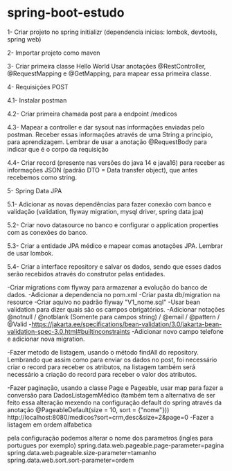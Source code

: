 # spring-boot-estudo

1- Criar projeto no spring initializr (dependencia inicias: lombok, devtools, spring web)

2- Importar projeto como maven

3- Criar primeira classe Hello World
   Usar anotações @RestController, @RequestMapping e @GetMapping, para mapear essa primeira classe.

4- Requisições POST

   4.1- Instalar postman
   
   4.2- Criar primeira chamada post para a endpoint /medicos
   
   4.3- Mapear a controller e dar sysout nas informações enviadas pelo postman. Receber essas informações através de uma String a principio, para aprendizagem. Lembrar de usar a anotação @RequestBody para indicar que é o corpo da requisição
   
   4.4- Criar record (presente nas versões do java 14 e java16) para receber as informações JSON (padrão DTO = Data transfer object), que antes recebemos como string.

5- Spring Data JPA

   5.1- Adicionar as novas dependências para fazer conexão com banco e validação (validation, flyway migration, mysql driver, spring data jpa)
   
   5.2- Criar novo datasource no banco e configurar o application properties com as conexões do banco.
   
   5.3- Criar a entidade JPA médico e mapear comas anotações JPA. Lembrar de usar lombok.
   
   5.4- Criar a interface repository e salvar os dados, sendo que esses dados serão recebidos através do construtor pelas entidades.
   
-Criar migrations com flyway para armazenar a evolução do banco de dados.
    -Adicionar a dependencia no pom.xml
    -Criar pasta db/migration na resource
    -Criar aquivo no padrão flyway "V1_nome.sql"
-Usar bean validation para dizer quais são os campos obrigatórios.
    -Adicionar notações @notnull / @notblank (Somente para campos string) / @email / @pattern / @Valid
    -https://jakarta.ee/specifications/bean-validation/3.0/jakarta-bean-validation-spec-3.0.html#builtinconstraints 
-Adicionar novo campo telefone e adicionar nova migration.

-Fazer metodo de listagem, usando o método findAll do repository. Lembrando que assim como para enviar os dados no post, foi necessário criar o record
para receber os atributos, na listagem também será necessário a criação do record para receber o valor dos atributos.

-Fazer paginação, usando a classe Page e Pageable, usar map para fazer a conversão para DadosListagemMédico (também tem a alternativa de ser feito essa
alteração mexendo na configuração default do spring através da anotação @PageableDefault(size = 10, sort = {"nome"}))
http://localhost:8080/medicos?sort=crm,desc&size=2&page=0
-Fazer a listagem em ordem alfabetica

pela configuração podemos alterar o nome dos parametros (ingles para portugues por exemplo)
spring.data.web.pageable.page-parameter=pagina
spring.data.web.pageable.size-parameter=tamanho
spring.data.web.sort.sort-parameter=ordem
